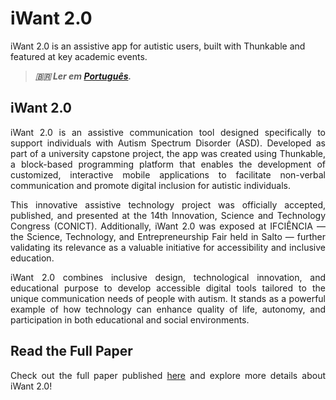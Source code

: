 # iWant 2.0


iWant 2.0 is an assistive app for autistic users, built with Thunkable and featured at key academic events.

<!--more-->

> ***🇧🇷 Ler em [Português](http://karinagante.github.io/pt-br/iwant2.0/).***

## iWant 2.0

<p align="justify">iWant 2.0 is an assistive communication tool designed specifically to support individuals with Autism Spectrum Disorder (ASD). Developed as part of a university capstone project, the app was created using Thunkable, a block-based programming platform that enables the development of customized, interactive mobile applications to facilitate non-verbal communication and promote digital inclusion for autistic individuals. </p>

<p align="justify">This innovative assistive technology project was officially accepted, published, and presented at the 14th Innovation, Science and Technology Congress (CONICT). Additionally, iWant 2.0 was exposed at IFCIÊNCIA — the Science, Technology, and Entrepreneurship Fair held in Salto — further validating its relevance as a valuable initiative for accessibility and inclusive education.</p>

<p align="justify">iWant 2.0 combines inclusive design, technological innovation, and educational purpose to develop accessible digital tools tailored to the unique communication needs of people with autism. It stands as a powerful example of how technology can enhance quality of life, autonomy, and participation in both educational and social environments.</p>

## Read the Full Paper

<p align="justify">Check out the full paper published <a href="https://ocs.ifsp.edu.br/conict/xivconict/paper/view/9678/3214" target="_blank">here</a> and explore more details about iWant 2.0!</p>
